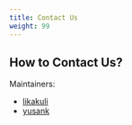 ```yaml
---
title: Contact Us
weight: 99
---
```


## How to Contact Us?

Maintainers:
-  [likakuli](https://github.com/likakuli) 
 - [yusank](https://github.com/yusank)     


